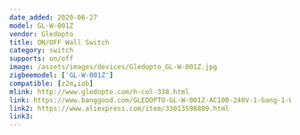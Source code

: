 ```yaml
---
date_added: 2020-06-27
model: GL-W-001Z
vendor: Gledopto
title: ON/OFF Wall Switch
category: switch
supports: on/off
image: /assets/images/devices/Gledopto_GL-W-001Z.jpg
zigbeemodel: ['GL-W-001Z']
compatible: [z2m,iob]
mlink: http://www.gledopto.com/h-col-338.html
link: https://www.banggood.com/GLEDOPTO-GL-W-001Z-AC100-240V-1-Gang-1-Way-Smart-Light-Switch-Work-With-Zigee-Amazon-Echo-Philip-Hue-p-1524408.html
link2: https://www.aliexpress.com/item/33013598809.html
link3: 
---
```

